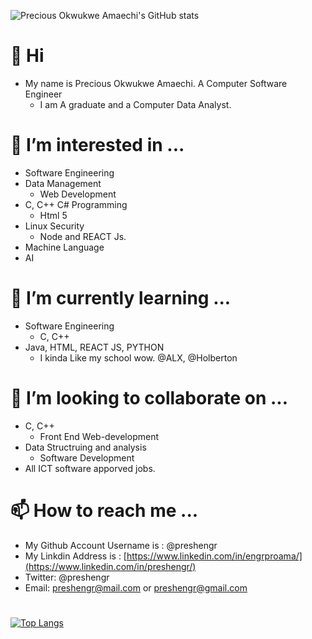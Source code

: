 ![Precious Okwukwe Amaechi's GitHub stats](https://github-readme-stats.vercel.app/api?username=preshengr&show_icons=true&theme=radical)
# 👋 Hi
- My name is Precious Okwukwe Amaechi. A Computer Software Engineer 
  - I am A graduate and a Computer Data Analyst.
#
# 👀 I’m interested in ...
  - Software Engineering
- Data Management
  - Web Development
- C, C++ C# Programming
  - Html 5
- Linux Security
  - Node and REACT Js.
- Machine Language
- AI
#
# 🌱 I’m currently learning ...
- Software Engineering
  - C, C++
- Java, HTML, REACT JS, PYTHON 
  - I kinda Like my school wow. @ALX, @Holberton
#
# 💞️ I’m looking to collaborate on ...
- C, C++
  - Front End Web-development
- Data Structruing and analysis
  - Software Development
- All ICT software apporved jobs.
#
# 📫 How to reach me ...
- My Github Account Username is : @preshengr
- My Linkdin Address is : [https://www.linkedin.com/in/engrproama/](https://www.linkedin.com/in/preshengr/)
- Twitter: @preshengr
- Email: preshengr@mail.com or preshengr@gmail.com
#
[![Top Langs](https://github-readme-stats.vercel.app/api/top-langs/?username=preshengr&langs_count=8)](https://github.com/anuraghazra/github-readme-stats)

<!---
preshengr/preshengr is a ✨ special ✨ repository because its `README.md` (this file) appears on your GitHub profile.
You can click the Preview link to take a look at your changes.
--->

